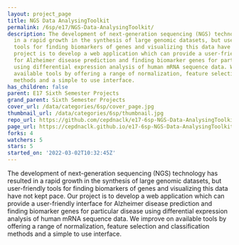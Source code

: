 ```yaml
---
layout: project_page
title: NGS Data AnalysingToolkit
permalink: /6sp/e17/NGS-Data-AnalysingToolkit/
description: The development of next-generation sequencing (NGS) technology has resulted
  in a rapid growth in the synthesis of large genomic datasets, but user-friendly
  tools for finding biomarkers of genes and visualizing this data have not kept pace.  Our
  project is to develop a web application which can provide a user-friendly interface
  for Alzheimer disease prediction and finding biomarker genes for particular disease
  using differential expression analysis of human mRNA sequence data. We improve on
  available tools by offering a range of normalization, feature selection and classification
  methods and a simple to use interface.
has_children: false
parent: E17 Sixth Semester Projects
grand_parent: Sixth Semester Projects
cover_url: /data/categories/6sp/cover_page.jpg
thumbnail_url: /data/categories/6sp/thumbnail.jpg
repo_url: https://github.com/cepdnaclk/e17-6sp-NGS-Data-AnalysingToolkit
page_url: https://cepdnaclk.github.io/e17-6sp-NGS-Data-AnalysingToolkit
forks: 4
watchers: 5
stars: 5
started_on: '2022-03-02T10:32:45Z'
---
```


The development of next-generation sequencing (NGS) technology has resulted in a rapid growth in the synthesis of large genomic datasets, but user-friendly tools for finding biomarkers of genes and visualizing this data have not kept pace.  Our project is to develop a web application which can provide a user-friendly interface for Alzheimer disease prediction and finding biomarker genes for particular disease using differential expression analysis of human mRNA sequence data. We improve on available tools by offering a range of normalization, feature selection and classification methods and a simple to use interface.